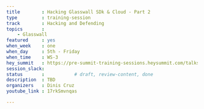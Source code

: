 ```yaml
---
title        : Hacking Glasswall SDk & Cloud - Part 2
type         : training-session
track        : Hacking and Defending
topics       :
    - Glasswall
featured     : yes
when_week    : one
when_day     : 5th - Friday
when_time    : WS-3
hey_summit   : https://pre-summit-training-sessions.heysummit.com/talks/glasswall-sdk-cloud-1/
session_slack:
status       :           # draft, review-content, done
description  : TBD
organizers   : Dinis Cruz
youtube_link : 17rkSmvnqas

---
```

